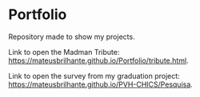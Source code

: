 # Portfolio
Repository made to show my projects.

Link to open the Madman Tribute: https://mateusbrilhante.github.io/Portfolio/tribute.html.

Link to open the survey from my graduation project: https://mateusbrilhante.github.io/PVH-CHICS/Pesquisa.
